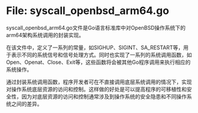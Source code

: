 # File: syscall_openbsd_arm64.go

syscall_openbsd_arm64.go文件是Go语言标准库中对OpenBSD操作系统下的arm64架构系统调用的封装实现。

在该文件中，定义了一系列的常量，如SIGHUP、SIGINT、SA_RESTART等，用于表示不同的系统信号和信号处理方式。同时也实现了一系列的系统调用函数，如Open、Openat、Close、Exit等，这些函数将会被其他Go程序调用来执行相应的系统操作。

通过封装系统调用函数，程序开发者可在不直接调用底层系统调用的情况下，实现对操作系统底层资源的访问和控制。这样做的好处是可以提高程序的可移植性和安全性，因为对底层资源的访问和控制通常涉及到操作系统的安全隐患和不同操作系统之间的差异。


